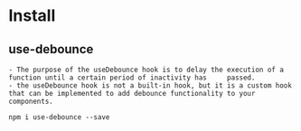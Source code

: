 # Install

## use-debounce
	
	- The purpose of the useDebounce hook is to delay the execution of a function until a certain period of inactivity has 	   passed.
	- the useDebounce hook is not a built-in hook, but it is a custom hook that can be implemented to add debounce functionality to your components. 

	npm i use-debounce --save
	
	
